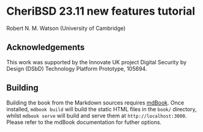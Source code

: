<!-- ANCHOR: cover -->

# CheriBSD 23.11 new features tutorial

Robert N. M. Watson (University of Cambridge)

## Acknowledgements

This work was supported by the Innovate UK project Digital Security by Design
(DSbD) Technology Platform Prototype, 105694.

<!-- ANCHOR_END: cover -->

## Building

Building the book from the Markdown sources requires
[mdBook](https://github.com/rust-lang/mdBook). Once installed, `mdbook build`
will build the static HTML files in the `book/` directory, whilst `mdbook
serve` will build and serve them at `http://localhost:3000`. Please refer to
the mdBook documentation for futher options.
